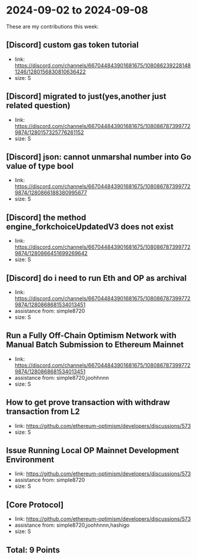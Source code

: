 # 2024-09-02 to 2024-09-08

These are my contributions this week:

## [Discord] custom gas token tutorial

- link: https://discord.com/channels/667044843901681675/1080862392281481246/1280156830810636422
- size: S

## [Discord] migrated to just(yes,another just related question)

- link: https://discord.com/channels/667044843901681675/1080867873997729874/1280157325776261152
- size: S

## [Discord] json: cannot unmarshal number into Go value of type bool

- link: https://discord.com/channels/667044843901681675/1080867873997729874/1280866188380995677
- size: S

## [Discord] the method engine_forkchoiceUpdatedV3 does not exist

- link: https://discord.com/channels/667044843901681675/1080867873997729874/1280866451699269642
- size: S

## [Discord] do i need to run Eth and OP as archival

- link: https://discord.com/channels/667044843901681675/1080867873997729874/1280868681534013451
- assistance from: simple8720
- size: S

## Run a Fully Off-Chain Optimism Network with Manual Batch Submission to Ethereum Mainnet

- link: https://discord.com/channels/667044843901681675/1080867873997729874/1280868681534013451
- assistance from: simple8720,joohhnnn
- size: S

## How to get prove transaction with withdraw transaction from L2

- link: https://github.com/ethereum-optimism/developers/discussions/573
- size: S

## Issue Running Local OP Mainnet Development Environment

- link: https://github.com/ethereum-optimism/developers/discussions/573
- assistance from: simple8720
- size: S

## [Core Protocol] <TPS and Limits>

- link: https://github.com/ethereum-optimism/developers/discussions/573
- assistance from: simple8720,joohhnnn,hashigo
- size: S

## Total: 9 Points